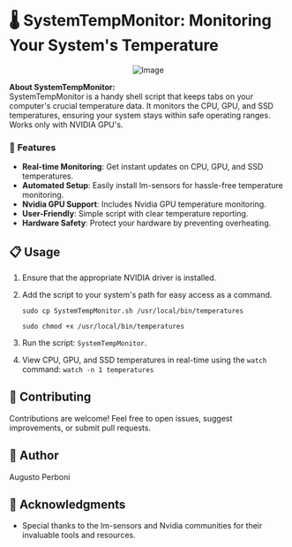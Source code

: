 # 🌡️ **SystemTempMonitor: Monitoring Your System's Temperature**

<p align="center">
  <img src="https://github.com/AugustoPerboni/system-temp-monitor/assets/120643495/0dd701e1-ddb4-4980-963f-2e4a44885714" alt="Image">
</p>


**About SystemTempMonitor:**  
SystemTempMonitor is a handy shell script that keeps tabs on your computer's crucial temperature data. It monitors the CPU, GPU, and SSD temperatures, ensuring your system stays within safe operating ranges. Works only with NVIDIA GPU's.

### 🚀 **Features**
- **Real-time Monitoring**: Get instant updates on CPU, GPU, and SSD temperatures.
- **Automated Setup**: Easily install lm-sensors for hassle-free temperature monitoring.
- **Nvidia GPU Support**: Includes Nvidia GPU temperature monitoring.
- **User-Friendly**: Simple script with clear temperature reporting.
- **Hardware Safety**: Protect your hardware by preventing overheating.

## 📋 **Usage**

1. Ensure that the appropriate NVIDIA driver is installed.
2. Add the script to your system's path for easy access as a command.
   
   `sudo cp SystemTempMonitor.sh /usr/local/bin/temperatures`
   
   `sudo chmod +x /usr/local/bin/temperatures`
   
3. Run the script:
   `SystemTempMonitor`.
4. View CPU, GPU, and SSD temperatures in real-time using the `watch` command:
    `watch -n 1 temperatures`

## 🤝 **Contributing**

Contributions are welcome! Feel free to open issues, suggest improvements, or submit pull requests.

## 📝 **Author**

Augusto Perboni

## 🙏 **Acknowledgments**

- Special thanks to the lm-sensors and Nvidia communities for their invaluable tools and resources.

